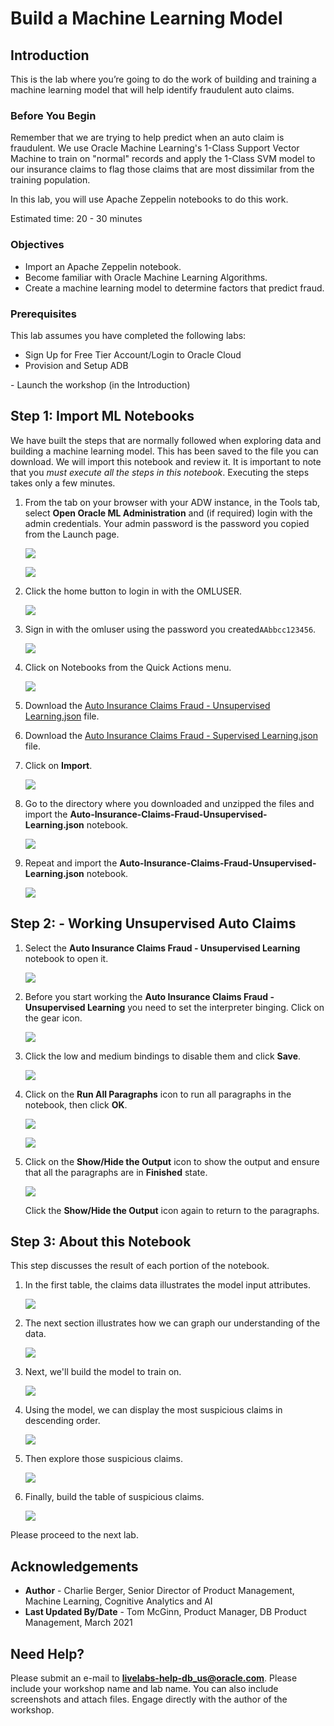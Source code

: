 # Build a Machine Learning Model

## Introduction

This is the lab where you’re going to do the work of building and training a machine learning model that will help identify fraudulent auto claims.

### Before You Begin

Remember that we are trying to help predict when an auto claim is fraudulent. We use Oracle Machine Learning's 1-Class Support Vector Machine to train on "normal" records and apply the 1-Class SVM model to our insurance claims to flag those claims that are most dissimilar from the training population.

[](youtube:IkOz2rrB7hU)

In this lab, you will use Apache Zeppelin notebooks to do this work.

Estimated time: 20 - 30 minutes

### Objectives

- Import an Apache Zeppelin notebook.
- Become familiar with Oracle Machine Learning Algorithms.
- Create a machine learning model to determine factors that predict fraud.

### Prerequisites

This lab assumes you have completed the following labs:
<if type="freetier">
- Sign Up for Free Tier Account/Login to Oracle Cloud
- Provision and Setup ADB
</if>
<if type="livelabs">
- Launch the workshop (in the Introduction)
</if>

## **Step 1:** Import ML Notebooks

We have built the steps that are normally followed when exploring data and building a machine learning model. This has been saved to the file you can download. We will import this notebook and review it. It is important to note that you *must execute all the steps in this notebook*. Executing the steps takes only a few minutes.

1. From the tab on your browser with your ADW instance, in the Tools tab, select **Open Oracle ML Administration** and (if required) login with the admin credentials. <if type="livelabs">Your admin password is the password you copied from the Launch page.</if>

    ![](images/adw-open-ml-user-admin.png)

    ![](images/oml-signin-admin.png)

2. Click the home button to login in with the OMLUSER.

    ![](images/oml-user-homebutton.png)

3. Sign in with the omluser using the password <if type="freetier">you created</if><if type="livelabs">`AAbbcc123456`</if>.

    ![](images/signin-to-oml.png)

4. Click on Notebooks from the Quick Actions menu.

    ![](images/open-notebooks.png)

5. Download the [Auto Insurance Claims Fraud - Unsupervised Learning.json](files/Auto-Insurance-Claims-Fraud-Unsupervised-Learning.json?download=1) file.

6. Download the [Auto Insurance Claims Fraud - Supervised Learning.json](files/Auto-Insurance-Claims-Fraud-Supervised-Learning.json?download=1) file.

7. Click on **Import**.

    ![](images/import-notebook.png)

6. Go to the directory where you downloaded and unzipped the files and import the **Auto-Insurance-Claims-Fraud-Unsupervised-Learning.json** notebook.

    ![](images/import-unsuper-notebook.png)

7. Repeat and import the **Auto-Insurance-Claims-Fraud-Unsupervised-Learning.json** notebook.

    ![](images/import-super-notebook.png)

## **Step 2:** - Working Unsupervised Auto Claims

1.  Select the **Auto Insurance Claims Fraud - Unsupervised Learning** notebook to open it.

    ![](./images/unsuper-learning-notebook.png  " ")

5.  Before you start working the **Auto Insurance Claims Fraud - Unsupervised Learning** you need to set the interpreter binging. Click on the gear icon.

    ![](./images/unsuper-learning-notebook-binding-1.png  " ")

6.  Click the low and medium bindings to disable them and click **Save**.

    ![](./images/unsuper-learning-notebook-binding-2.png  " ")

7.  Click on the **Run All Paragraphs** icon to run all paragraphs in the notebook, then click **OK**.

    ![](./images/run-all.png  " ")

    ![](images/run-all-ok.png)

8.  Click on the **Show/Hide the Output** icon to show the output and ensure that all the paragraphs are in **Finished** state.

    ![](./images/show-hide-output-2.png  " ")

    Click the **Show/Hide the Output** icon again to return to the paragraphs.

## **Step 3:** About this Notebook

This step discusses the result of each portion of the notebook.

1. In the first table, the claims data illustrates the model input attributes.

    ![](images/unsuper-1.png)

2. The next section illustrates how we can graph our understanding of the data.

    ![](images/unsuper-2.png)

3. Next, we'll build the model to train on.

    ![](images/unsuper-3.png)

4. Using the model, we can display the most suspicious claims in descending order.

    ![](images/unsuper-4.png)

5. Then explore those suspicious claims.

    ![](images/unsuper-5.png)

6. Finally, build the table of suspicious claims.

    ![](images/unsuper-6.png)

Please proceed to the next lab.

## Acknowledgements

- **Author** - Charlie Berger, Senior Director of Product Management, Machine Learning, Cognitive Analytics and AI
- **Last Updated By/Date** - Tom McGinn, Product Manager, DB Product Management, March 2021

## Need Help?
Please submit an e-mail to **livelabs-help-db_us@oracle.com**. Please include your workshop name and lab name.  You can also include screenshots and attach files.  Engage directly with the author of the workshop.
